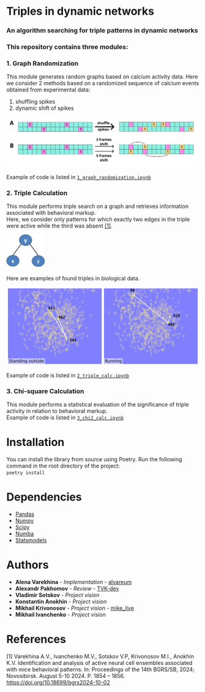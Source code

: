 # Triples in dynamic networks  
### An algorithm searching for triple patterns in dynamic networks  
### This repository contains three modules:
### 1. Graph Randomization  
This module generates random graphs based on calcium activity data. Here we consider 2 methods based on a randomized sequence of calcium events obtained from experimental data:  
1) shuffling spikes  
2) dynamic shift of spikes   

![random_graphs](./images/graph_randomization_cut2.svg)  

 Example of code is listed in [`1_graph_randomization.ipynb`](notebooks/1_graph_randomization.ipynb)  
### 2. Triple Calculation  
This module performs triple search on a graph and retrieves information associated with behavioral markup.  
Here, we consider only patterns for which exactly two edges in the triple were active while the third was absent [[1]](#1).  

<img src="./images/triple_configuration.png" width="100"> 

Here are examples of found triples in biological data.

<img src="./images/two_triples_with_label.svg" width="600">  

Example of code is listed in [`2_triple_calc.ipynb`](notebooks/2_triple_calc.ipynb)  
### 3. Chi-square Calculation  
This module performs a statistical evaluation of the significance of triple activity in relation to behavioral markup.  
Example of code is listed in [`3_chi2_calc.ipynb`](notebooks/3_chi2_calc.ipynb)  

# Installation 
You can install the library from source using Poetry. Run the following command in the root directory of the project:  
`poetry install`

# Dependencies  
- [Pandas](https://github.com/pandas-dev/pandas)  
- [Numpy](https://numpy.org/)  
- [Scipy](https://scipy.org/)  
- [Numba](https://numba.pydata.org)  
- [Statsmodels](https://www.statsmodels.org/)

# Authors
* **Alena Varekhina**  - *Implementation* - [alvareum](https://github.com/alvareum)
* **Alexandr Pakhomov** - *Review* - [TVK-dev](https://github.com/TVK-dev)
* **Vladimir Sotskov** - *Project vision*
* **Konstantin Anokhin** - *Project vision*
* **Mikhail Krivonosov** - *Project vision* - [mike_live](https://github.com/mike-live)
* **Mikhail Ivanchenko** - *Project vision*

# References

<a id="1">[1]</a> 
Varekhina A.V., Ivanchenko M.V., Sotskov V.P, Krivonosov M.I., Anokhin K.V. 
Identification and analysis of active neural cell ensembles associated with mice behavioral patterns. 
In: Proceedings of the 14th BGRS/SB, 2024; Novosibirsk. August 5-10 2024. P. 1854 – 1856. 
https://doi.org/10.18699/bgrs2024-10-02
